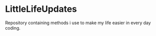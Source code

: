 # LittleLifeUpdates
 Repository containing methods i use to make my life easier in every day coding.
